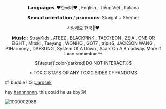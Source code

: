 <p align="center">𝗟𝗮𝗻𝗴𝘂𝗮𝗴𝗲𝘀: ♥한국어♥ , English , Tiếng Việt , Italiana</p>

<p align="center">𝗦𝗲𝘅𝘂𝗮𝗹 𝗼𝗿𝗶𝗲𝗻𝘁𝗮𝘁𝗶𝗼𝗻 / 𝗽𝗿𝗼𝗻𝗼𝘂𝗻𝘀: Straight + She/her</p>

<p align="center">사랑해요 한국🥹❤️</p>

<p align="center">𝗠𝘂𝘀𝗶𝗰 : StrayKids , ATEEZ , BLACKPINK , TAECYEON , ZE:A , ONE OR EIGHT , Mitski , Taeyang , WONHO , GOT7 , tripleS, JACKSON WANG , P1Harmony , DAESUNG , System Of A Down , Scars On A Broadway. More if I can remember ^^</p>

 <p align="center">${\textsf{\color{darkred}DO NOT INTERACT}}$</p>
     <p align="center">> TOXIC STAYS OR ANY TOXIC SIDES OF FANDOMS</p>

 #1 buddie ! :3 :[Jarosek](https://github.com/PolishKorean2009)

hey [hannnnnnn](https://github.com/hanniehannie). this could he us bby😘!

![1000002988](https://github.com/user-attachments/assets/167ccea8-c49a-4490-bc23-f3f1cbd02b26)

